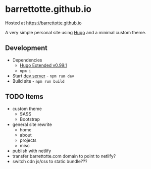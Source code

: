 # barrettotte.github.io

Hosted at https://barrettotte.github.io

A very simple personal site using [Hugo](https://gohugo.io/) and a minimal custom theme.

## Development

- Dependencies 
  - [Hugo Extended v0.99.1](https://github.com/gohugoio/hugo/releases/tag/v0.99.1)
  - `npm i`
- Start [dev server](http://localhost:1313/) - `npm run dev`
- Build site - `npm run build`

## TODO Items

- custom theme
  - SASS
  - Bootstrap
- general site rewrite
  - home
  - about
  - projects
  - misc
- publish with netlify
- transfer barrettotte.com domain to point to netlify?
- switch cdn js/css to static bundle???
